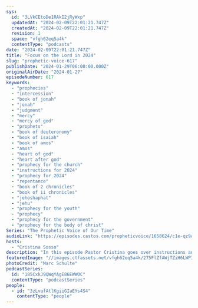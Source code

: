 ```yaml
---
sys:
  id: "3LVkCEtoDe1RAkI2jRyWxp"
  updatedAt: "2024-02-09T22:01:21.747Z"
  createdAt: "2024-02-09T22:01:21.747Z"
  revision: 1
  space: "vfgh62eq5a4k"
  contentType: "podcasts"
date: "2024-02-09T22:01:21.747Z"
title: "Focus on the Lord in 2024"
slug: "prophetic-voice-617"
publishDate: "2024-01-29T06:00:00.000Z"
originalAirDate: "2024-01-27"
episodeNumber: 617
keywords:
  - "prophecies"
  - "intercession"
  - "book of jonah"
  - "jonah"
  - "judgment"
  - "mercy"
  - "mercy of god"
  - "prophets"
  - "book of deuteronomy"
  - "book of isaiah"
  - "book of amos"
  - "amos"
  - "heart of god"
  - "heart after god"
  - "prophecy for the church"
  - "instructions for 2024"
  - "prophecy for 2024"
  - "repentance"
  - "book of 2 chronicles"
  - "book of ii chronicles"
  - "jehoshaphat"
  - "jehu"
  - "prophecy for the youth"
  - "prophecy"
  - "prophecy for the government"
  - "prophecy for the body of christ"
Series: "The Prophetic Voice of Our Time"
audioLink: "https://episodes.castos.com/propheticvoice/1658624/c1e-qz9a4556rhn3734-zo7wqp93i51-rcueom.mp3"
hosts:
  - "Cristina Sosso"
description: "In this episode Pastor Cristina goes over instructions and prophecies for the year 2024. During this year, we must make sure not to squander any opportunities God has given us. We must spend time with Him, and listen to Him, so that we can be made holy. Those that have separated themselves will see signs and wonders manifest. As we focus on Him, we will go deeper in His things ways and soar higher."
featuredImage: "//images.ctfassets.net/vfgh62eq5a4k/275FlZfAWjTZiH6LWPIe11/cf71218348737d5d52712741f935abc0/marc-schulte-KJCyvlA_aAQ-unsplash__1_.jpg"
photoCredit: "Marc Schulte"
podcastSeries:
  id: "185CxkJ9QWqYAgE86EWWOC"
  contentType: "podcastSeries"
people:
  - id: "3zLvufAtlKgiiGIaEYs4S4"
    contentType: "people"
---
```

